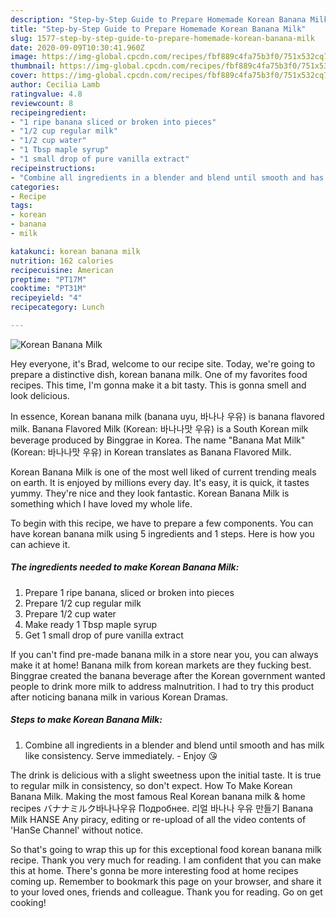 ```yaml
---
description: "Step-by-Step Guide to Prepare Homemade Korean Banana Milk"
title: "Step-by-Step Guide to Prepare Homemade Korean Banana Milk"
slug: 1577-step-by-step-guide-to-prepare-homemade-korean-banana-milk
date: 2020-09-09T10:30:41.960Z
image: https://img-global.cpcdn.com/recipes/fbf889c4fa75b3f0/751x532cq70/korean-banana-milk-recipe-main-photo.jpg
thumbnail: https://img-global.cpcdn.com/recipes/fbf889c4fa75b3f0/751x532cq70/korean-banana-milk-recipe-main-photo.jpg
cover: https://img-global.cpcdn.com/recipes/fbf889c4fa75b3f0/751x532cq70/korean-banana-milk-recipe-main-photo.jpg
author: Cecilia Lamb
ratingvalue: 4.8
reviewcount: 8
recipeingredient:
- "1 ripe banana sliced or broken into pieces"
- "1/2 cup regular milk"
- "1/2 cup water"
- "1 Tbsp maple syrup"
- "1 small drop of pure vanilla extract"
recipeinstructions:
- "Combine all ingredients in a blender and blend until smooth and has milk like consistency. Serve immediately. Enjoy 😘"
categories:
- Recipe
tags:
- korean
- banana
- milk

katakunci: korean banana milk 
nutrition: 162 calories
recipecuisine: American
preptime: "PT17M"
cooktime: "PT31M"
recipeyield: "4"
recipecategory: Lunch

---
```



![Korean Banana Milk](https://img-global.cpcdn.com/recipes/fbf889c4fa75b3f0/751x532cq70/korean-banana-milk-recipe-main-photo.jpg)

Hey everyone, it's Brad, welcome to our recipe site. Today, we're going to prepare a distinctive dish, korean banana milk. One of my favorites food recipes. This time, I'm gonna make it a bit tasty. This is gonna smell and look delicious.

In essence, Korean banana milk (banana uyu, 바나나 우유) is banana flavored milk. Banana Flavored Milk (Korean: 바나나맛 우유) is a South Korean milk beverage produced by Binggrae in Korea. The name &#34;Banana Mat Milk&#34; (Korean: 바나나맛 우유) in Korean translates as Banana Flavored Milk.

Korean Banana Milk is one of the most well liked of current trending meals on earth. It is enjoyed by millions every day. It's easy, it is quick, it tastes yummy. They're nice and they look fantastic. Korean Banana Milk is something which I have loved my whole life.


To begin with this recipe, we have to prepare a few components. You can have korean banana milk using 5 ingredients and 1 steps. Here is how you can achieve it.

<!--inarticleads1-->

##### The ingredients needed to make Korean Banana Milk:

1. Prepare 1 ripe banana, sliced or broken into pieces
1. Prepare 1/2 cup regular milk
1. Prepare 1/2 cup water
1. Make ready 1 Tbsp maple syrup
1. Get 1 small drop of pure vanilla extract


If you can&#39;t find pre-made banana milk in a store near you, you can always make it at home! Banana milk from korean markets are they fucking best. Binggrae created the banana beverage after the Korean government wanted people to drink more milk to address malnutrition. I had to try this product after noticing banana milk in various Korean Dramas. 

<!--inarticleads2-->

##### Steps to make Korean Banana Milk:

1. Combine all ingredients in a blender and blend until smooth and has milk like consistency. Serve immediately. - Enjoy 😘


The drink is delicious with a slight sweetness upon the initial taste. It is true to regular milk in consistency, so don&#39;t expect. How To Make Korean Banana Milk. Making the most famous Real Korean banana milk &amp; home recipes バナナミルク바나나우유 Подробнее. 리얼 바나나 우유 만들기 Banana Milk HANSE Any piracy, editing or re-upload of all the video contents of &#39;HanSe Channel&#39; without notice. 

So that's going to wrap this up for this exceptional food korean banana milk recipe. Thank you very much for reading. I am confident that you can make this at home. There's gonna be more interesting food at home recipes coming up. Remember to bookmark this page on your browser, and share it to your loved ones, friends and colleague. Thank you for reading. Go on get cooking!

